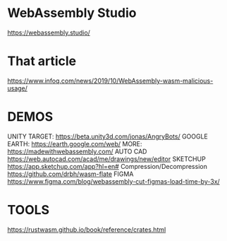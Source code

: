 # WebAssembly Studio
https://webassembly.studio/

# That article
https://www.infoq.com/news/2019/10/WebAssembly-wasm-malicious-usage/

# DEMOS
UNITY TARGET: https://beta.unity3d.com/jonas/AngryBots/
GOOGLE EARTH: https://earth.google.com/web/
MORE: https://madewithwebassembly.com/
AUTO CAD https://web.autocad.com/acad/me/drawings/new/editor
SKETCHUP https://app.sketchup.com/app?hl=en#
Compression/Decompression https://github.com/drbh/wasm-flate
FIGMA https://www.figma.com/blog/webassembly-cut-figmas-load-time-by-3x/

# TOOLS
https://rustwasm.github.io/book/reference/crates.html
